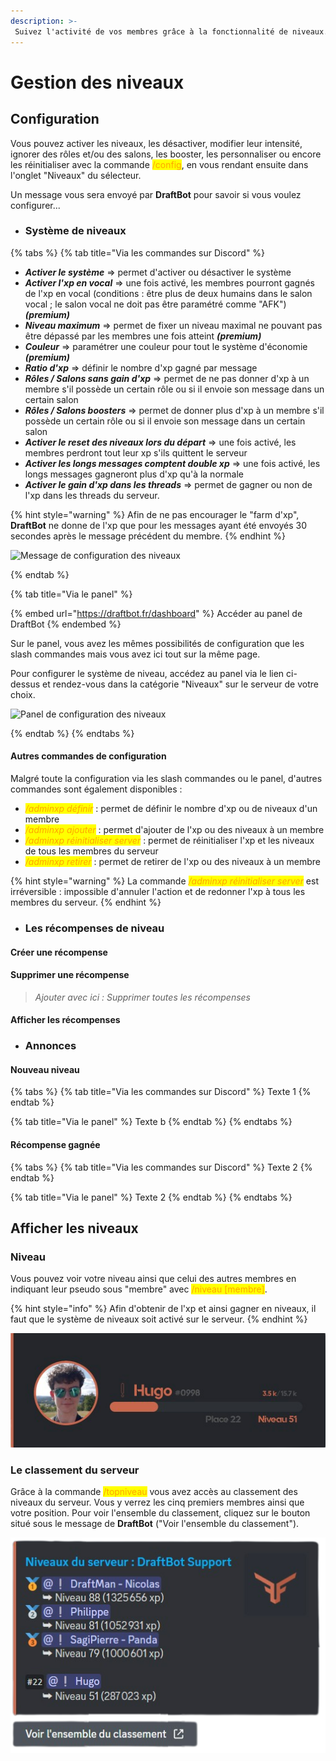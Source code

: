 ```yaml
---
description: >-
 Suivez l'activité de vos membres grâce à la fonctionnalité de niveaux.
---
```

# Gestion des niveaux


## Configuration
Vous pouvez activer les niveaux, les désactiver, modifier leur intensité, ignorer des rôles et/ou des salons, les booster, les personnaliser ou encore les réinitialiser avec la commande <mark style="color:orange;">/config</mark>, en vous rendant ensuite dans l'onglet "Niveaux" du sélecteur.

Un message vous sera envoyé par **DraftBot** pour savoir si vous voulez configurer...

* ### Système de niveaux
{% tabs %}
{% tab title="Via les commandes sur Discord" %}
* ***Activer le système*** ⇒ permet d'activer ou désactiver le système
* ***Activer l'xp en vocal*** ⇒ une fois activé, les membres pourront gagnés de l'xp en vocal (conditions : être plus de deux humains dans le salon vocal ; le salon vocal ne doit pas être paramétré comme "AFK") ***(premium)***
* ***Niveau maximum*** ⇒ permet de fixer un niveau maximal ne pouvant pas être dépassé par les membres une fois atteint ***(premium)***
* ***Couleur*** ⇒ paramétrer une couleur pour tout le système d'économie ***(premium)***
* ***Ratio d'xp*** ⇒ définir le nombre d'xp gagné par message
* ***Rôles / Salons sans gain d'xp*** ⇒ permet de ne pas donner d'xp à un membre s'il possède un certain rôle ou si il envoie son message dans un certain salon
* ***Rôles / Salons boosters*** ⇒ permet de donner plus d'xp à un membre s'il possède un certain rôle ou si il envoie son message dans un certain salon
* ***Activer le reset des niveaux lors du départ*** ⇒ une fois activé, les membres perdront tout leur xp s'ils quittent le serveur
* ***Activer les longs messages comptent double xp*** ⇒ une fois activé, les longs messages gagneront plus d'xp qu'à la normale
* ***Activer le gain d'xp dans les threads*** ⇒ permet de gagner ou non de l'xp dans les threads du serveur.

{% hint style="warning" %}
Afin de ne pas encourager le "farm d'xp", **DraftBot** ne donne de l'xp que pour les messages ayant été envoyés 30 secondes après le message précédent du membre.
{% endhint %}

![Message de configuration des niveaux](../.gitbook/assets/config_niveaux_syst%C3%A8me%20de%20niveaux.png)

{% endtab %}

{% tab title="Via le panel" %}

{% embed url="https://draftbot.fr/dashboard" %}
Accéder au panel de DraftBot
{% endembed %}

Sur le panel, vous avez les mêmes possibilités de configuration que les slash commandes mais vous avez ici tout sur la même page.

Pour configurer le système de niveau, accédez au panel via le lien ci-dessus et rendez-vous dans la catégorie "Niveaux" sur le serveur de votre choix.

![Panel de configuration des niveaux](../.gitbook/assets/config_niveaux_syst%C3%A8me%20de%20niveaux_panel.png)

{% endtab %}
{% endtabs %}

#### Autres commandes de configuration
Malgré toute la configuration via les slash commandes ou le panel, d'autres commandes sont également disponibles :
* *<mark style="color:orange;">/adminxp définir</mark>* : permet de définir le nombre d'xp ou de niveaux d'un membre
* *<mark style="color:orange;">/adminxp ajouter</mark>* : permet d'ajouter de l'xp ou des niveaux à un membre
* *<mark style="color:orange;">/adminxp réinitialiser server</mark>* : permet de réinitialiser l'xp et les niveaux de tous les membres du serveur
* *<mark style="color:orange;">/adminxp retirer</mark>* : permet de retirer de l'xp ou des niveaux à un membre

{% hint style="warning" %}
La commande *<mark style="color:orange;">/adminxp réinitialiser server</mark>* est irréversible : impossible d'annuler l'action et de redonner l'xp à tous les membres du serveur.
{% endhint %}

* ### Les récompenses de niveau
#### Créer une récompense

#### Supprimer une récompense
> *Ajouter avec ici : Supprimer toutes les récompenses*

#### Afficher les récompenses 


* ### Annonces
#### Nouveau niveau
{% tabs %}
{% tab title="Via les commandes sur Discord" %}
Texte 1
{% endtab %}

{% tab title="Via le panel" %}
Texte b
{% endtab %}
{% endtabs %}

#### Récompense gagnée
{% tabs %}
{% tab title="Via les commandes sur Discord" %}
Texte 2
{% endtab %}

{% tab title="Via le panel" %}
Texte 2
{% endtab %}
{% endtabs %}

## Afficher les niveaux

### Niveau
Vous pouvez voir votre niveau ainsi que celui des autres membres en indiquant leur pseudo sous "membre" avec <mark style="color:orange;">/niveau \[membre]</mark>.

{% hint style="info" %}
Afin d'obtenir de l'xp et ainsi gagner en niveaux, il faut que le système de niveaux soit activé sur le serveur.
{% endhint %}

![Carte de niveau](../.gitbook/assets/niveau.png)

### Le classement du serveur
Grâce à la commande <mark style="color:orange;">/topniveau</mark> vous avez accès au classement des niveaux du serveur. Vous y verrez les cinq premiers membres ainsi que votre position. Pour voir l'ensemble du classement, cliquez sur le bouton situé sous le message de **DraftBot** ("Voir l'ensemble du classement").

![Classement des niveaux des membres du serveur](../.gitbook/assets/topniveau.png)